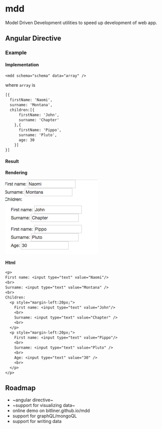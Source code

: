 # mdd

Model Driven Development utilities to speed up development of web app.

## Angular Directive

### Example

#### Implementation

```
<mdd schema="schema" data="array" />
```

where `array` is
```
[{
  firstName: 'Naomi',
  surname: 'Montana',
  children:[{
      firstName: 'John',
      surname: 'Chapter' 
    },{
      firstName: 'Pippo',
      surname: 'Pluto',
      age: 30 
    }]
}]
```

#### Result

<b>Rendering</b>

<img src="./docs/example1.png">

<b>Html</b>

```
<p>
First name: <input type="text" value="Naomi"/>
<br>
Surname: <input type="text" value="Montana" />
<br>
Children:
  <p style="margin-left:20px;">
    First name: <input type="text" value="John"/>
  	<br>
  	Surname: <input type="text" value="Chapter" />
  	<br>
  </p>
  <p style="margin-left:20px;">
    First name: <input type="text" value="Pippo"/>
  	<br>
  	Surname: <input type="text" value="Pluto" />
  	<br>
  	Age: <input type="text" value="30" />
  	<br>
  </p>
</p>
```


## Roadmap

* ~angular directive~
* ~support for visualizing data~
* online demo on bitliner.github.io/mdd
* support for graphQL/mongoQL
* support for writing data
